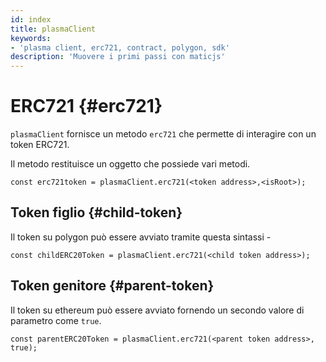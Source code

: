 ```yaml
---
id: index
title: plasmaClient
keywords:
- 'plasma client, erc721, contract, polygon, sdk'
description: 'Muovere i primi passi con maticjs'
---
```


# ERC721 {#erc721}

`plasmaClient` fornisce un metodo `erc721` che permette di interagire con un token ERC721.

Il metodo restituisce un oggetto che possiede vari metodi.

```
const erc721token = plasmaClient.erc721(<token address>,<isRoot>);
```

## Token figlio {#child-token}

Il token su polygon può essere avviato tramite questa sintassi -

```
const childERC20Token = plasmaClient.erc721(<child token address>);
```

## Token genitore {#parent-token}

Il token su ethereum può essere avviato fornendo un secondo valore di parametro come `true`.

```
const parentERC20Token = plasmaClient.erc721(<parent token address>, true);
```
